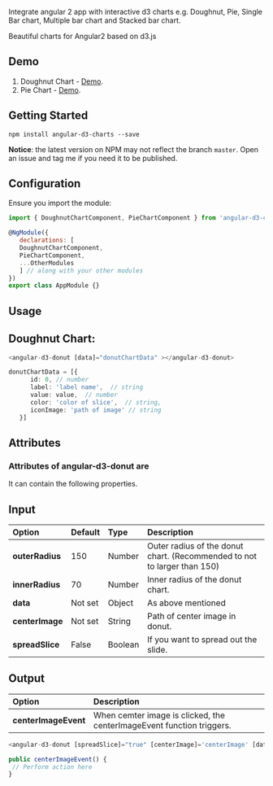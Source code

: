 Integrate angular 2 app with interactive d3 charts e.g. Doughnut, Pie, Single Bar chart, Multiple bar chart and Stacked bar chart.

Beautiful charts for Angular2 based on d3.js

## Demo
1. Doughnut Chart - [Demo](https://embed.plnkr.co/yb7541/).
2. Pie Chart - [Demo](https://embed.plnkr.co/i3qi1z/).

## Getting Started
    npm install angular-d3-charts --save
    
**Notice**: the latest version on NPM may not reflect the branch `master`. Open an issue and tag me if you need it to be published.

## Configuration

Ensure you import the module:

```javascript
import { DoughnutChartComponent, PieChartComponent } from 'angular-d3-charts'; // this is needed!

@NgModule({
   declarations: [ 
   DoughnutChartComponent, 
   PieChartComponent, 
   ...OtherModules 
   ] // along with your other modules
})
export class AppModule {}
```
## Usage
## Doughnut Chart: 
```ts
<angular-d3-donut [data]="donutChartData" ></angular-d3-donut>   
```
```ts
donutChartData = [{
      id: 0, // number
      label: 'label name',  // string
      value: value,  // number
      color: 'color of slice',  // string,
      iconImage: 'path of image' // string
   }]
```

## Attributes

### Attributes of angular-d3-donut are

It can contain the following properties.
## Input
| Option        | Default       | Type   | Description  |
| :------------ | :------------ | :----- | :--------- |
| __outerRadius__     | 150 | Number | Outer radius of the donut chart. (Recommended to not to larger than 150) |
| __innerRadius__   |  70 |  Number | Inner radius of the donut chart. |
| __data__    | Not set | Object | As above mentioned |
| __centerImage__   |  Not set |  String | Path of center image in donut. |
| __spreadSlice__    | False | Boolean | If you want to spread out the slide.

## Output
| Option |Description |
| :------------ |:--------- |
| __centerImageEvent__ | When cemter image is clicked, the centerImageEvent function triggers.  |


```ts
<angular-d3-donut [spreadSlice]="true" [centerImage]='centerImage' [data]="piedata" (centerImageEvent)="centerImageEvent()"></angular-d3-donut>
```

```ts
public centerImageEvent() {
 // Perform action here
}
```
